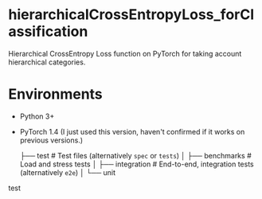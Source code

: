 # hierarchicalCrossEntropyLoss_forClassification
Hierarchical CrossEntropy Loss function on PyTorch for taking account hierarchical categories.

# Environments
- Python 3+
- PyTorch 1.4 (I just used this version, haven't confirmed if it works on previous versions.)  


    ├── test                    # Test files (alternatively `spec` or `tests`)
    │   ├── benchmarks          # Load and stress tests
    │   ├── integration         # End-to-end, integration tests (alternatively `e2e`)
    │   └── unit  
    
test